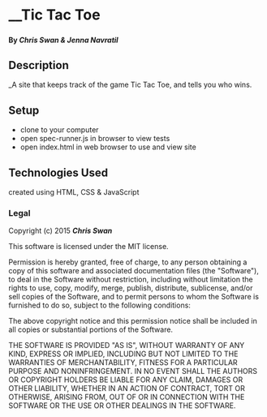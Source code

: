 # __Tic Tac Toe

#####

#### By _Chris Swan & Jenna Navratil_

## Description

_A site that keeps track of the game Tic Tac Toe, and tells you who wins.

## Setup

- clone to your computer
- open spec-runner.js in browser to view tests
- open index.html in web browser to use and view site

## Technologies Used

created using HTML, CSS & JavaScript

### Legal

Copyright (c) 2015 **_Chris Swan_**

This software is licensed under the MIT license.

Permission is hereby granted, free of charge, to any person obtaining a copy
of this software and associated documentation files (the "Software"), to deal
in the Software without restriction, including without limitation the rights
to use, copy, modify, merge, publish, distribute, sublicense, and/or sell
copies of the Software, and to permit persons to whom the Software is
furnished to do so, subject to the following conditions:

The above copyright notice and this permission notice shall be included in
all copies or substantial portions of the Software.

THE SOFTWARE IS PROVIDED "AS IS", WITHOUT WARRANTY OF ANY KIND, EXPRESS OR
IMPLIED, INCLUDING BUT NOT LIMITED TO THE WARRANTIES OF MERCHANTABILITY,
FITNESS FOR A PARTICULAR PURPOSE AND NONINFRINGEMENT. IN NO EVENT SHALL THE
AUTHORS OR COPYRIGHT HOLDERS BE LIABLE FOR ANY CLAIM, DAMAGES OR OTHER
LIABILITY, WHETHER IN AN ACTION OF CONTRACT, TORT OR OTHERWISE, ARISING FROM,
OUT OF OR IN CONNECTION WITH THE SOFTWARE OR THE USE OR OTHER DEALINGS IN
THE SOFTWARE.
